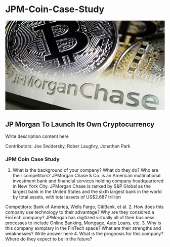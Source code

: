 # JPM-Coin-Case-Study

![JPM Coin](jpm-coin.jpg)

## JP Morgan To Launch Its Own Cryptocurrency

Write description content here

Contributors: Joe Swidersky, Rober Laughry, Jonathan Park

### JPM Coin Case Study

1. What is the background of your company? What do they do? Who are their competitors?
JPMorgan Chase & Co. is an American multinational investment bank and financial services holding company headquartered in New York City. JPMorgan Chase is ranked by S&P Global as the largest bank in the United States and the sixth largest bank in the world by total assets, with total assets of US$2.687 trillion

Competitors: Bank of America, Wells Fargo, CitiBank, et al.
2. How does this company use technology to their advantage? Why are they considred a FinTech company?
JPMorgan has digitized virtually all of their business processes to include Online Banking, Mortgage, Auto Loans, etc.
3. Why is this company exmplary in the FinTech space? What are their strengths and weaknesses?
Write answer here
4. What is the prognosis for this company? Where do they expect to be in the future?
